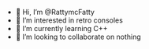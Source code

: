 - 👋 Hi, I’m @RattymcFatty
- 👀 I’m interested in retro consoles 
- 🌱 I’m currently learning C++ 
- 💞️ I’m looking to collaborate on nothing 


